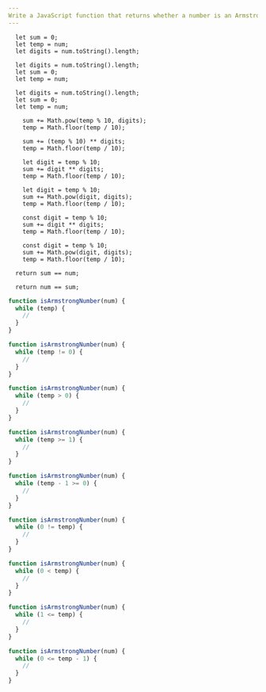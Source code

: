 ```yaml
---
Write a JavaScript function that returns whether a number is an Armstrong number using a "while" loop.
---
```


```initial
  let sum = 0;
  let temp = num;
  let digits = num.toString().length;
```

```initial
  let digits = num.toString().length;
  let sum = 0;
  let temp = num;
```

```initial
  let digits = num.toString().length;
  let sum = 0;
  let temp = num;
```

```transformation
    sum += Math.pow(temp % 10, digits);
    temp = Math.floor(temp / 10);
```

```transformation
    sum += (temp % 10) ** digits;
    temp = Math.floor(temp / 10);
```

```transformation
    let digit = temp % 10;
    sum += digit ** digits;
    temp = Math.floor(temp / 10);
```

```transformation
    let digit = temp % 10;
    sum += Math.pow(digit, digits);
    temp = Math.floor(temp / 10);
```

```transformation
    const digit = temp % 10;
    sum += digit ** digits;
    temp = Math.floor(temp / 10);
```

```transformation
    const digit = temp % 10;
    sum += Math.pow(digit, digits);
    temp = Math.floor(temp / 10);
```

```final
  return sum == num;
```

```final
  return num == sum;
```

```js
function isArmstrongNumber(num) {
  while (temp) {
    //
  }
}
```

```js
function isArmstrongNumber(num) {
  while (temp != 0) {
    //
  }
}
```

```js
function isArmstrongNumber(num) {
  while (temp > 0) {
    //
  }
}
```

```js
function isArmstrongNumber(num) {
  while (temp >= 1) {
    //
  }
}
```

```js
function isArmstrongNumber(num) {
  while (temp - 1 >= 0) {
    //
  }
}
```

```js
function isArmstrongNumber(num) {
  while (0 != temp) {
    //
  }
}
```

```js
function isArmstrongNumber(num) {
  while (0 < temp) {
    //
  }
}
```

```js
function isArmstrongNumber(num) {
  while (1 <= temp) {
    //
  }
}
```

```js
function isArmstrongNumber(num) {
  while (0 <= temp - 1) {
    //
  }
}
```
